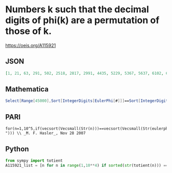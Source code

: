 # Numbers k such that the decimal digits of phi\(k\) are a permutation of those of k\.
https://oeis.org/A115921
## JSON
```JSON
[1, 21, 63, 291, 502, 2518, 2817, 2991, 4435, 5229, 5367, 5637, 6102, 6174, 6543, 6822, 7236, 7422, 8022, 8541, 8982, 17631, 18231, 18261, 20301, 20518, 20617, 21058, 22471, 22851, 25196, 25918, 27615, 29817, 34816, 35683, 43218, 44305]
```
## Mathematica
```Mathematica
Select[Range[45000],Sort[IntegerDigits[EulerPhi[#]]]==Sort[IntegerDigits[#]]&] (* _Harvey P. Dale_, Jul 25 2018 *)
```
## PARI
```PARI
for(n=1,10^5,if(vecsort(Vecsmall(Str(n)))==vecsort(Vecsmall(Str(eulerphi(n)))),print1(n", "))) \\ _M. F. Hasler_, Nov 28 2007
```
## Python
```Python
from sympy import totient
A115921_list = [n for n in range(1,10**4) if sorted(str(totient(n))) == sorted(str(n))] # _Chai Wah Wu_, Dec 13 2015
```
